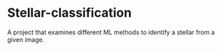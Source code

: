 # Stellar-classification
A project that examines different ML methods to identify a stellar from a  given image.
